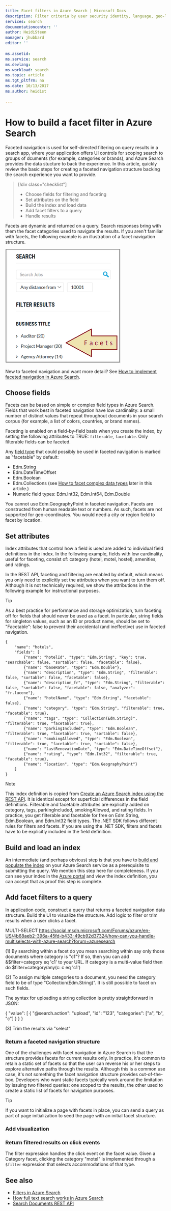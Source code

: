 ```yaml
---
title: Facet filters in Azure Search | Microsoft Docs
description: Filter criteria by user security identity, language, geo-location, or numeric values to reduce search results on queries in Azure Search, a hosted cloud search service on Microsoft Azure.
services: search
documentationcenter: ''
author: HeidiSteen
manager: jhubbard
editor: ''

ms.assetid: 
ms.service: search
ms.devlang: 
ms.workload: search
ms.topic: article
ms.tgt_pltfrm: na
ms.date: 10/13/2017
ms.author: heidist

---
```


# How to build a facet filter in Azure Search 

Faceted navigation is used for self-directed filtering on query results in a search app, where your application offers UI controls for scoping search to groups of dcuments (for example, categories or brands), and Azure Search provides the data stucture to back the experience. In this article, quickly review the basic steps for creating a faceted navigation structure backing the search experience you want to provide. 

> [!div class="checklist"]
> * Choose fields for filtering and faceting
> * Set attributes on the field
> * Build the index and load data
> * Add facet filters to a query
> * Handle results

Facets are dynamic and returned on a query. Search responses bring with them the facet categories used to navigate the results. If you aren't familiar with facets, the following example is an illustration of a facet navigation structure.

  ![](./media/search-filters/facet-nav.png)

New to faceted navigation and want more detail? See [How to implement faceted navigation in Azure Search](search-faceted-navigation.md).

## Choose fields

Facets can be based on simple or complex field types in Azure Search. Fields that work best in faceted navigation have low cardinality: a small number of distinct values that repeat throughout documents in your search corpus (for example, a list of colors, countries, or brand names). 

Faceting is enabled on a field-by-field basis when you create the index, by setting the following attributes to TRUE: `filterable`, `facetable`. Only filterable fields can be faceted.

Any [field type](https://docs.microsoft.com/rest/api/searchservice/supported-data-types) that could possibly be used in faceted navigation is marked as "facetable" by default:

+ Edm.String
+ Edm.DateTimeOffset
+ Edm.Boolean
+ Edm.Collections (see [How to facet complex data types](#facet-complex-fields) later in this article.)
+ Numeric field types: Edm.Int32, Edm.Int64, Edm.Double

You cannot use Edm.GeographyPoint in faceted navigation. Facets are constructed from human readable text or numbers. As such, facets are not supported for geo-coordinates. You would need a city or region field to facet by location.

## Set attributes

Index attributes that control how a field is used are added to individual field definitions in the index. In the following example, fields with low cardinality, useful for faceting, consist of: category (hotel, motel, hostel), amenities, and ratings. 

In the REST API, faceting and filtering are enabled by default, which means you only need to explicitly set the attributes when you want to turn them off. Although it is not technically required, we show the attributions in the following example for instructional purposes.

> [!Tip]
> As a best practice for performance and storage optimization, turn faceting off for fields that should never be used as a facet. In particular, string fields for singleton values, such as an ID or product name, should be set to "Facetable": false to prevent their accidental (and ineffective) use in faceted navigation.


```http
{
    "name": "hotels",  
    "fields": [
        {"name": "hotelId", "type": "Edm.String", "key": true, "searchable": false, "sortable": false, "facetable": false},
        {"name": "baseRate", "type": "Edm.Double"},
        {"name": "description", "type": "Edm.String", "filterable": false, "sortable": false, "facetable": false},
        {"name": "description_fr", "type": "Edm.String", "filterable": false, "sortable": false, "facetable": false, "analyzer": "fr.lucene"},
        {"name": "hotelName", "type": "Edm.String", "facetable": false},
        {"name": "category", "type": "Edm.String", "filterable": true, "facetable": true},
        {"name": "tags", "type": "Collection(Edm.String)", "filterable": true, "facetable": true},
        {"name": "parkingIncluded", "type": "Edm.Boolean",  "filterable": true, "facetable": true, "sortable": false},
        {"name": "smokingAllowed", "type": "Edm.Boolean", "filterable": true, "facetable": true, "sortable": false},
        {"name": "lastRenovationDate", "type": "Edm.DateTimeOffset"},
        {"name": "rating", "type": "Edm.Int32", "filterable": true, "facetable": true},
        {"name": "location", "type": "Edm.GeographyPoint"}
    ]
}
```

> [!Note]
> This index definition is copied from [Create an Azure Search index using the REST API](https://docs.microsoft.com/azure/search/search-create-index-rest-api). It is identical except for superficial differences in the field definitions. Filterable and facetable attributes are explicitly added on category, tags, parkingIncluded, smokingAllowed, and rating fields. In practice, you get filterable and facetable for free on Edm.String, Edm.Boolean, and Edm.Int32 field types. The .NET SDK follows different rules for filters and facets. If you are using the .NET SDK, filters and facets have to be explicitly included in the field definition.

## Build and load an index

An intermediate (and perhaps obvious) step is that you have to [build and populate the index](https://docs.microsoft.com/azure/search/search-create-index-dotnet#create-the-index) on your Azure Search service as a prerequisite to submitting the query. We mention this step here for completeness. If you can see your index in the [Azure portal](https://portal.azure.com) and view the index definition, you can accept that as proof this step is complete.

## Add facet filters to a query

In application code, construct a query that returns a faceted navigation data structure. Build the UI to visualize the structure. Add logic to filter or trim results when a user clicks a facet.

MULTI-SELECT
https://social.msdn.microsoft.com/Forums/azure/en-US/4b68aeb2-396a-45fd-b433-49cb92d37324/how-can-you-handle-multiselects-with-azure-search?forum=azuresearch

(1)
By searching within a facet do you mean searching within say only those documents where category is "c1"? If so, then you can add &$filter=category eq 'c1' to your URL. If category is a multi-value field then do $filter=category/any(c: c eq 'c1')

(2)
To assign multiple categories to a document, you need the category field to be of type "Collection(Edm.String)". It is still possible to facet on such fields.

The syntax for uploading a string collection is pretty straightforward in JSON:

{
    "value": [
        {
            "@search.action": "upload",
            "id": "123",
            "categories": ["a", "b", "c"]
        }
    }
}

(3) Trim the results via "select"





### Return a faceted navigation structure

One of the challenges with facet navigation in Azure Search is that the structure provides facets for current results only. In practice, it's common to retain a static set of facets so that the user can reverse his or her steps to explore alternative paths through the results. Although this is a common use case, it's not something the facet navigation structure provides out-of-the-box. Developers who want static facets typically work around the limitation by issuing two filtered queries: one scoped to the results, the other used to create a static list of facets for navigation purposes.


> [!Tip]
> If you want to initialize a page with facets in place, you can send a query as part of page initialization to seed the page with an initial facet structure.


### Add visualization

### Return filtered results on click events

The filter expression handles the click event on the facet value. Given a Category facet, clicking the category "motel" is implemented through a `$filter` expression that selects accommodations of that type.


## See also

+ [Filters in Azure Search](search-filters.md)
+ [How full text search works in Azure Search](search-lucene-query-architecture.md)
+ [Search Documents REST API](https://docs.microsoft.com/rest/api/searchservice/search-documents)

